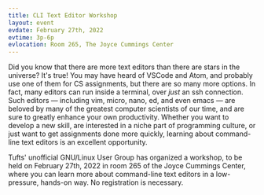 ```yaml
---
title: CLI Text Editor Workshop
layout: event
evdate: February 27th, 2022
evtime: 3p-6p
evlocation: Room 265, The Joyce Cummings Center
---
```


Did you know that there are more text editors than there are stars in
the universe? It's true! You may have heard of VSCode and Atom, and
probably use one of them for CS assignments, but there are so many
more options. In fact, many editors can run inside a terminal, over
*just* an ssh connection. Such editors — including vim, micro, nano,
ed, and even emacs — are beloved by many of the greatest computer
scientists of our time, and are sure to greatly enhance your own
productivity. Whether you want to develop a new skill, are interested
in a niche part of programming culture, or just want to get
assignments done more quickly, learning about command-line text
editors is an excellent opportunity.

Tufts' unofficial GNU/Linux User Group has organized a workshop, to be
held on February 27th, 2022 in room 265 of the Joyce Cummings Center, 
where you can learn more about command-line
text editors in a low-pressure, hands-on way. No registration is
necessary.